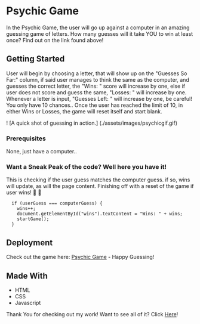 # Psychic Game

In the Psychic Game, the user will go up against a computer in an amazing guessing game of letters. How many guesses will it take YOU to win at least once? Find out on the link found above!

## Getting Started

User will begin by choosing a letter, that will show up on the "Guesses So Far:" column, if said user manages to think the same as the computer, and guesses the correct letter, the "Wins: " score will increase by one, else if user does not score and guess the same, "Losses: " will increase by one. Whenever a letter is input, "Guesses Left: " will increase by one, be careful! You only have 10 chances.. Once the user has reached the limit of 10, in either Wins or Losses, the game will reset itself and start blank.

! [A quick shot of guessing in action.] (./assets/images/psychicgif.gif)
### Prerequisites

None, just have a computer..


### Want a Sneak Peak of the code? Well here you have it! 

This is checking if the user guess matches the computer guess. if so, wins will update, as will the page content. Finishing off with a reset of the game if user wins! 🎉 :tada:
```
  if (userGuess === computerGuess) {
    wins++;
    document.getElementById("wins").textContent = "Wins: " + wins;
    startGame();
  }

```

## Deployment

Check out the game here: [Psychic Game](https://delgador28.github.io/Psychic-Game/) - Happy Guessing!

## Made With

* HTML
* CSS 
* Javascript


Thank You for checking out my work! Want to see all of it? Click [Here](https://github.com/Delgador28?tab=repositories)!